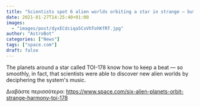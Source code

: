 ```yaml
---
title: "Scientists spot 6 alien worlds orbiting a star in strange — but precise — harmony"
date: 2021-01-27T14:25:40+01:00
images:
  - "images/post/dyxECdciqa5CxVhTohKfRT.jpg"
author: "AstroBot"
categories: ["News"]
tags: ["space.com"]
draft: false
---
```


The planets around a star called TOI-178 know how to keep a beat — so smoothly, in fact, that scientists were able to discover new alien worlds by deciphering the system's music. 

Διαβάστε περισσότερα: https://www.space.com/six-alien-planets-orbit-strange-harmony-toi-178
